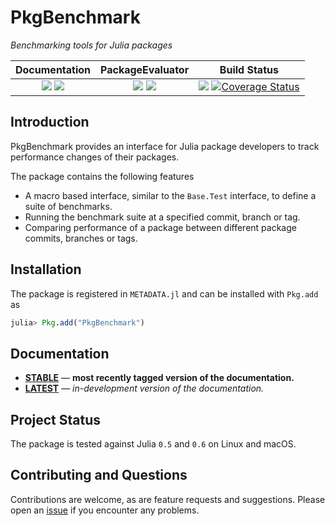# PkgBenchmark

*Benchmarking tools for Julia packages*

| **Documentation**                                                               | **PackageEvaluator**                                                                            | **Build Status**                                                                                |
|:-------------------------------------------------------------------------------:|:-----------------------------------------------------------------------------------------------:|:-----------------------------------------------------------------------------------------------:|
| [![][docs-stable-img]][docs-stable-url] [![][docs-latest-img]][docs-latest-url] | [![][pkg-0.5-img]][pkg-0.5-url] [![][pkg-0.6-img]][pkg-0.6-url] | [![][travis-img]][travis-url] [![Coverage Status][coverage-img]][coverage-url] |

## Introduction

PkgBenchmark provides an interface for Julia package developers to track performance changes of their packages.

The package contains the following features

* A macro based interface, similar to the `Base.Test` interface, to define a suite of benchmarks.
* Running the benchmark suite at a specified commit, branch or tag.
* Comparing performance of a package between different package commits, branches or tags.

## Installation

The package is registered in `METADATA.jl` and can be installed with `Pkg.add` as

```julia
julia> Pkg.add("PkgBenchmark")
```

## Documentation

- [**STABLE**][docs-stable-url] &mdash; **most recently tagged version of the documentation.**
- [**LATEST**][docs-latest-url] &mdash; *in-development version of the documentation.*

## Project Status

The package is tested against Julia `0.5` and `0.6` on Linux and macOS.

## Contributing and Questions

Contributions are welcome, as are feature requests and suggestions. Please open an [issue][issues-url] if you encounter any problems.


[docs-latest-img]: https://img.shields.io/badge/docs-latest-blue.svg
[docs-latest-url]: https://juliaci.github.io/PkgBenchmark.jl/latest/

[docs-stable-img]: https://img.shields.io/badge/docs-stable-blue.svg
[docs-stable-url]: https://juliaci.github.io/PkgBenchmark.jl/stable

[travis-img]: https://travis-ci.org/JuliaCI/PkgBenchmark.jl.svg?branch=master
[travis-url]: https://travis-ci.org/JuliaCI/PkgBenchmark.jl

[pkg-0.5-img]: http://pkg.julialang.org/badges/PkgBenchmark_0.5.svg
[pkg-0.5-url]: http://pkg.julialang.org/?pkg=PkgBenchmark&ver=0.5
[pkg-0.6-img]: http://pkg.julialang.org/badges/PkgBenchmark_0.6.svg
[pkg-0.6-url]: http://pkg.julialang.org/?pkg=PkgBenchmark&ver=0.6

[issues-url]: https://github.com/JuliaCI/PkgBenchmark.jl/issues

[coverage-img]: https://coveralls.io/repos/github/JuliaCI/PkgBenchmark.jl/badge.svg?branch=master
[coverage-url]: https://coveralls.io/github/JuliaCI/PkgBenchmark.jl?branch=master

